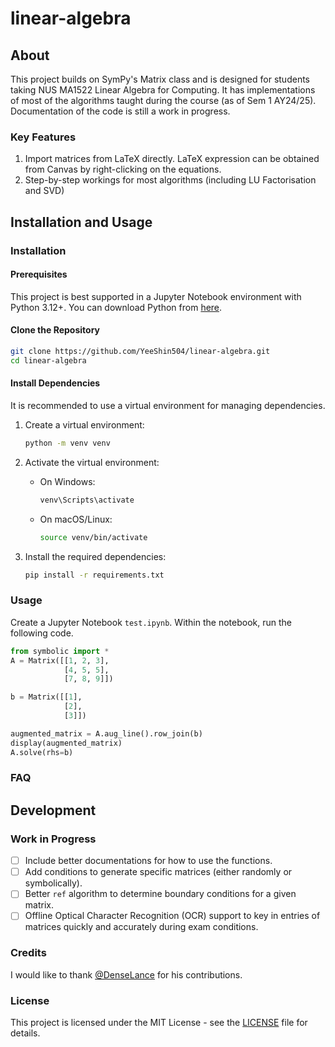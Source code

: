 # linear-algebra

## About

This project builds on SymPy's Matrix class and is designed for students taking NUS MA1522 Linear Algebra for Computing. It has implementations of most of the algorithms taught during the course (as of Sem 1 AY24/25). Documentation of the code is still a work in progress. 

### Key Features

1. Import matrices from LaTeX directly. LaTeX expression can be obtained from Canvas by right-clicking on the equations.
2. Step-by-step workings for most algorithms (including LU Factorisation and SVD)

## Installation and Usage

### Installation

#### Prerequisites

This project is best supported in a Jupyter Notebook environment with Python 3.12+. You can download Python from [here](https://www.python.org/downloads/).

#### Clone the Repository

```bash
git clone https://github.com/YeeShin504/linear-algebra.git
cd linear-algebra
```

#### Install Dependencies

It is recommended to use a virtual environment for managing dependencies.

1. Create a virtual environment:
    ```bash
    python -m venv venv
    ```

2. Activate the virtual environment:
    - On Windows:
      ```bash
      venv\Scripts\activate
      ```
    - On macOS/Linux:
      ```bash
      source venv/bin/activate
      ```

3. Install the required dependencies:
    ```bash
    pip install -r requirements.txt
    ```

### Usage

Create a Jupyter Notebook `test.ipynb`. Within the notebook, run the following code.
```python
from symbolic import *
A = Matrix([[1, 2, 3],
            [4, 5, 5],
            [7, 8, 9]])

b = Matrix([[1], 
            [2], 
            [3]])

augmented_matrix = A.aug_line().row_join(b)
display(augmented_matrix)
A.solve(rhs=b)
```

### FAQ

## Development

### Work in Progress

- [ ] Include better documentations for how to use the functions.
- [ ] Add conditions to generate specific matrices (either randomly or symbolically).
- [ ] Better `ref` algorithm to determine boundary conditions for a given matrix.
- [ ] Offline Optical Character Recognition (OCR) support to key in entries of matrices quickly and accurately during exam conditions.

### Credits

I would like to thank [@DenseLance](https://github.com/DenseLance) for his contributions.

### License

This project is licensed under the MIT License - see the [LICENSE](LICENSE.txt) file for details.